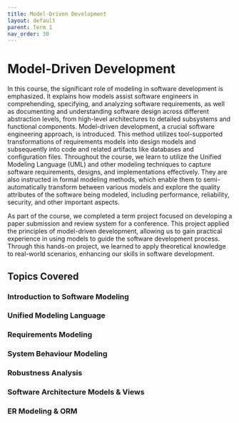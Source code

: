 ```yaml
---
title: Model-Driven Development
layout: default
parent: Term 1
nav_order: 30
---
```


# Model-Driven Development

In this course, the significant role of modeling in software development is emphasized. It explains how models assist software engineers in comprehending, specifying, and analyzing software requirements, as well as documenting and understanding software design across different abstraction levels, from high-level architectures to detailed subsystems and functional components. Model-driven development, a crucial software engineering approach, is introduced. This method utilizes tool-supported transformations of requirements models into design models and subsequently into code and related artifacts like databases and configuration files. Throughout the course, we learn to utilize the Unified Modeling Language (UML) and other modeling techniques to capture software requirements, designs, and implementations effectively. They are also instructed in formal modeling methods, which enable them to semi-automatically transform between various models and explore the quality attributes of the software being modeled, including performance, reliability, security, and other important aspects. 

As part of the course, we completed a term project focused on developing a paper submission and review system for a conference. This project applied the principles of model-driven development, allowing us to gain practical experience in using models to guide the software development process. Through this hands-on project, we learned to apply theoretical knowledge to real-world scenarios, enhancing our skills in software development.

## Topics Covered

### Introduction to Software Modeling

### Unified Modeling Language

### Requirements Modeling

### System Behaviour Modeling

### Robustness Analysis

### Software Architecture Models & Views

### ER Modeling & ORM
